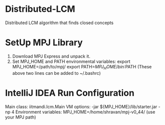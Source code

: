 # Distributed-LCM
Distributed LCM algorithm that finds closed concepts

# SetUp MPJ Library
1. Download MPJ Express and unpack it. 
2. Set MPJ_HOME and PATH environmental variables:
		export MPJ_HOME=/path/to/mpj/
		export PATH=$MPJ_HOME/bin:$PATH 
		(These above two lines can be added to ~/.bashrc)

# IntelliJ IDEA Run Configuration
Main class: iitmandi.lcm.Main
VM options: -jar ${MPJ_HOME}/lib/starter.jar -np 4
Environment variables: MPJ_HOME=/home/shravan/mpj-v0_44/ (use your MPJ path)